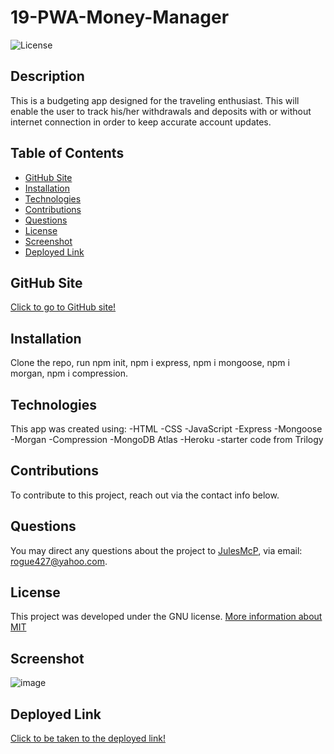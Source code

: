 # 19-PWA-Money-Manager

![License](https://img.shields.io/badge/License-MIT-blue)

## Description
This is a budgeting app designed for the traveling enthusiast. This will enable the user to track his/her withdrawals and deposits with or without internet connection in order to keep accurate account updates.

## Table of Contents
* [GitHub Site](#GitHub)
* [Installation](#installation)
* [Technologies](#technologies)
* [Contributions](#contributions)
* [Questions](#questions)
* [License](#license)
* [Screenshot](#screenshots)
* [Deployed Link](#deployed)

## GitHub Site

[Click to go to GitHub site!](https://github.com/JulesMcP/19-PWA-Money-Manager)

## Installation

Clone the repo, run npm init, npm i express, npm i mongoose, npm i morgan, npm i compression.

## Technologies
This app was created using:
-HTML
-CSS
-JavaScript
-Express
-Mongoose
-Morgan
-Compression
-MongoDB Atlas
-Heroku
-starter code from Trilogy

## Contributions

To contribute to this project, reach out via the contact info below.

## Questions

You may direct any questions about the project to [JulesMcP](https://github.com/JulesMcP), via email: [rogue427@yahoo.com](mailto:rogue427@yahoo.com).

## License

This project was developed under the GNU license.
[More information about MIT](https://opensource.org/licenses/MIT)

## Screenshot

![image](https://user-images.githubusercontent.com/95149604/166342300-7c9bfd77-fbc7-444b-8ec3-cfeee5a03e49.png)

## Deployed Link
[Click to be taken to the deployed link!](https://young-anchorage-51171.herokuapp.com/)


